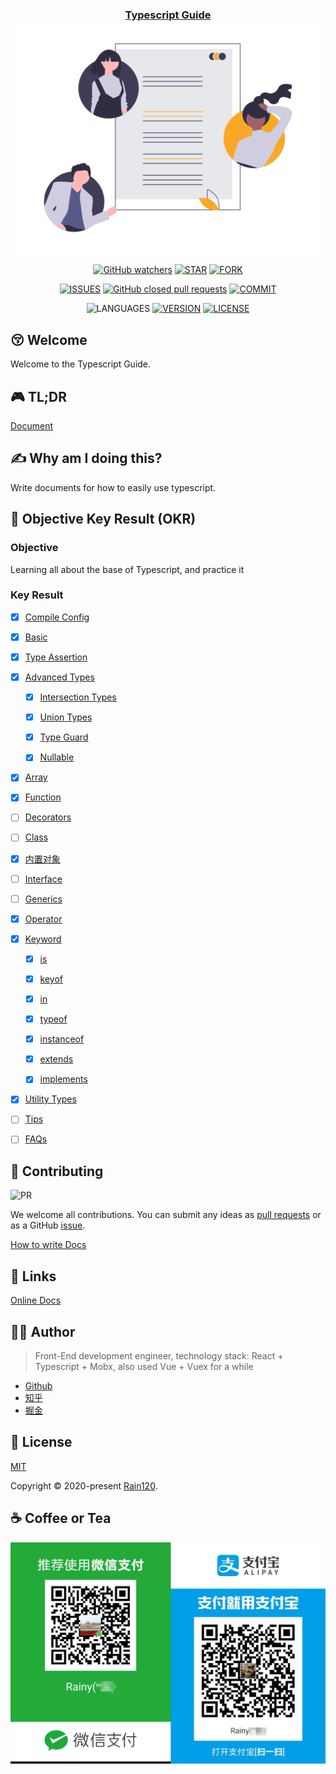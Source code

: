 <h3 align="center">
  <a href="https://github.com/Rain120/typescript-guide">Typescript Guide</a>
  <img align="center" src="docs/.vuepress/public/images/docs.png" />
</h3>

<div align="center">

[![GitHub watchers](https://img.shields.io/github/watchers/rain120/typescript-guide?style=social)](https://github.com/Rain120/typescript-guide/watchers)
[![STAR](https://img.shields.io/github/stars/rain120/typescript-guide?style=social)](https://github.com/Rain120/typescript-guide/stargazers) [![FORK](https://img.shields.io/github/forks/rain120/typescript-guide?style=social)](https://github.com/Rain120/typescript-guide/network/members)

[![ISSUES](https://img.shields.io/github/issues/rain120/typescript-guide?style=flat-square)](https://github.com/Rain120/typescript-guide/issues) [![GitHub closed pull requests](https://img.shields.io/github/issues-pr-closed/rain120/typescript-guide?style=flat-square)](https://github.com/Rain120/typescript-guide/pulls) [![COMMIT](https://img.shields.io/github/last-commit/rain120/typescript-guide?style=flat-square)](https://github.com/Rain120/typescript-guide/commits/master)

![LANGUAGES](https://img.shields.io/github/languages/top/rain120/typescript-guide?style=flat-square)
[![VERSION](https://img.shields.io/github/package-json/v/rain120/typescript-guide?style=flat-square)](https://github.com/Rain120/typescript-guide/blob/master/package.json) [![LICENSE](https://img.shields.io/github/license/rain120/typescript-guide?style=flat-square)](https://github.com/Rain120/typescript-guide/blob/master/LICENSE)

</div>

## 😚 Welcome

Welcome to the Typescript Guide.

## 🎮 TL;DR

<!-- ⌨️ To be Continue... -->
[Document](https://rain120.github.io/typescript-guide/)

## ✍ Why am I doing this?

Write documents for how to easily use typescript.
## 🍾 Objective Key Result (OKR)

### Objective

Learning all about the base of Typescript, and practice it

### Key Result

- [x] [Compile Config](./docs/zh/compile-config/README.md)

- [x] [Basic](./docs/zh/basic/README.md)

- [x] [Type Assertion](./docs/zh/advanced-types/type-assertion/README.md)

- [x] [Advanced Types](./docs/zh/advanced-types/README.md)

	- [x] [Intersection Types](./docs/zh/advanced-types/intersection-types/README.md)

	- [x] [Union Types](./docs/zh/advanced-types/union-types/README.md)

	- [x] [Type Guard](./docs/zh/advanced-types/type-guard/README.md)

	- [x] [Nullable](./docs/zh/advanced-types/nullable/README.md)

- [x] [Array](./docs/zh/array/README.md)

- [x] [Function](./docs/zh/function/README.md)

- [ ] [Decorators](./docs/zh/decorators/README.md)

- [ ] [Class](./docs/zh/class/README.md)

- [x] [内置对象](./docs/zh/built-in-objects/README.md)

- [ ] [Interface](./docs/zh/interface/README.md)

- [ ] [Generics](./docs/zh/generics/README.md)

- [x] [Operator](./docs/zh/operator/README.md)

- [x] [Keyword](./docs/zh/keyword/README.md)

	- [x] [is](./docs/zh/is/README.md)

	- [x] [keyof](./docs/zh/keyof/README.md)

	- [x] [in](./docs/zh/in/README.md)

	- [x] [typeof](./docs/zh/typeof/README.md)

	- [x] [instanceof](./docs/zh/instanceof/README.md)

	- [x] [extends](./docs/zh/extends/README.md)
	
	- [x] [implements](./docs/zh/implements/README.md)
	
- [x] [Utility Types](./docs/zh/utility-types/README.md)

- [ ] [Tips](./docs/zh/tips/README.md)

- [ ] [FAQs](./docs/zh/faqs/README.md)


<!-- ## 🔨 Usage

⌨️ To be Continue... -->

## 🤝 Contributing

![PR](https://img.shields.io/badge/PRs-Welcome-orange?style=flat-square&logo=appveyor)

We welcome all contributions. You can submit any ideas as [pull requests](https://github.com/Rain120/typescript-guide/pulls) or as a GitHub [issue](https://github.com/Rain120/typescript-guide/issues).

[How to write Docs](how-to-write-docs.md)

## 🔗 Links

<!-- ⌨️ To be Continue... -->

[Online Docs](https://rain120.github.io/typescript-guide/)

## 👨‍🏭 Author

> Front-End development engineer, technology stack: React + Typescript + Mobx, also used Vue + Vuex for a while

- [Github](https://github.com/Rain120)
- [知乎](https://www.zhihu.com/people/yan-yang-nian-hua-120/activities)
- [掘金](https://juejin.im/user/57c616496be3ff00584f54db)

## 📝 License

[MIT](https://github.com/Rain120/typescript-guide/blob/master/LICENSE)

Copyright © 2020-present [Rain120](https://github.com/Rain120).

## ☕ Coffee or Tea

![wechat-zhifubao-pay.png](./wechat-zhifubao-pay.png)
